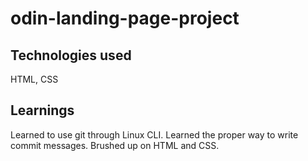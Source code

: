 # odin-landing-page-project

## Technologies used
HTML, CSS

## Learnings
Learned to use git through Linux CLI.
Learned the proper way to write commit messages.
Brushed up on HTML and CSS.
